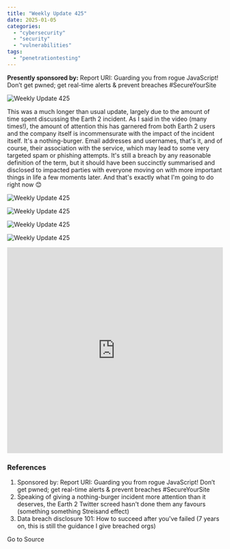 ```yaml
---
title: "Weekly Update 425"
date: 2025-01-05
categories: 
  - "cybersecurity"
  - "security"
  - "vulnerabilities"
tags: 
  - "penetrationtesting"
---
```


**Presently sponsored by:** Report URI: Guarding you from rogue JavaScript! Don’t get pwned; get real-time alerts & prevent breaches #SecureYourSite

![Weekly Update 425](https://www.troyhunt.com/content/images/2024/11/Splash-Template.jpg)

This was a much longer than usual update, largely due to the amount of time spent discussing the Earth 2 incident. As I said in the video (many times!), the amount of attention this has garnered from both Earth 2 users and the company itself is incommensurate with the impact of the incident itself. It's a nothing-burger. Email addresses and usernames, that's it, and of course, their association with the service, which may lead to some very targeted spam or phishing attempts. It's still a breach by any reasonable definition of the term, but it should have been succinctly summarised and disclosed to impacted parties with everyone moving on with more important things in life a few moments later. And that's exactly what I'm going to do right now 😊

![Weekly Update 425](https://www.troyhunt.com/content/images/2018/05/Listen-on-Apple-Podcasts.svg)

![Weekly Update 425](https://www.troyhunt.com/content/images/2024/09/Watch-and-Listen-on-YouTube.svg)

![Weekly Update 425](https://www.troyhunt.com/content/images/2019/10/spotify.svg)

![Weekly Update 425](https://www.troyhunt.com/content/images/2018/07/Download-via-RSS.svg)

<iframe width="100%" height="480" src="https://www.youtube.com/embed/KLfJeUZy0Zo" frameborder="0" allow="autoplay; encrypted-media" allowfullscreen></iframe>

### References

1. Sponsored by: Report URI: Guarding you from rogue JavaScript! Don’t get pwned; get real-time alerts & prevent breaches #SecureYourSite
2. Speaking of giving a nothing-burger incident more attention than it deserves, the Earth 2 Twitter screed hasn't done them any favours (something something Streisand effect)
3. Data breach disclosure 101: How to succeed after you've failed (7 years on, this is still the guidance I give breached orgs)

Go to Source
